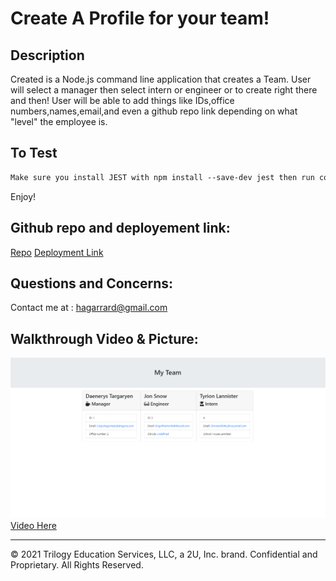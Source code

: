 # Create A Profile for your team!

## Description
Created is a Node.js command line application that creates a Team. User will select a manager then select intern or engineer or to create right there and then! User will be able to add things like IDs,office numbers,names,email,and even a github repo link depending on what "level" the employee is.

## To Test

```md
Make sure you install JEST with npm install --save-dev jest then run command line "node index.js". 
```
Enjoy!

## Github repo and deployement link:

<a href="https://github.com/H-garr/team-profile-generator/">Repo</a>
<a href="https://h-garr.github.io/team-profile-generator/">Deployment Link</a>

## Questions and Concerns:

Contact me at :
<a href="https://hagarrard@gmail.com">hagarrard@gmail.com</a>

## Walkthrough Video & Picture: 

![Pic of HTML](./02-homework/Assets/pic-of-html.png)
<a href="https://drive.google.com/file/d/1JdUAnVyhyIqpnlBd1n7YNNJTKjD7KGGi/view">Video Here</a>

---
© 2021 Trilogy Education Services, LLC, a 2U, Inc. brand. Confidential and Proprietary. All Rights Reserved.
